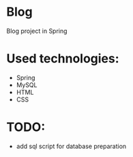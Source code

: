 # Blog
Blog project in Spring
# Used technologies:
- Spring
- MySQL
- HTML
- CSS

# TODO:
- add sql script for database preparation
